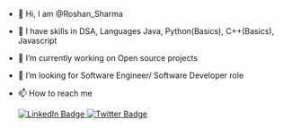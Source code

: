 - 👋 Hi, I am @Roshan_Sharma
- 👀 I have skills in DSA, Languages Java, Python(Basics), C++(Basics), Javascript
- 🌱 I’m currently working on Open source projects
- 💞️ I’m looking for Software Engineer/ Software Developer role
- 📫 How to reach me 
  
  <div id="badges">
  <a href="https://www.linkedin.com/in/roshan-sharma-bbb6ba178/">
    <img src="https://img.shields.io/badge/LinkedIn-blue?style=for-the-badge&logo=linkedin&logoColor=white" alt="LinkedIn Badge"/>
  </a>
  <a href="https://twitter.com/home">
    <img src="https://img.shields.io/badge/Twitter-blue?style=for-the-badge&logo=twitter&logoColor=white" alt="Twitter Badge"/>
  </a>
</div>
  

<!---
imrosun/imrosun is a ✨ special ✨ repository because its `README.md` (this file) appears on your GitHub profile.
You can click the Preview link to take a look at your changes.
--->


